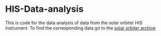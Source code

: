 # HIS-Data-analysis

This is code for the data analysis of data from the solar orbiter HIS instrument. To find the corresponding data go to the [solar orbiter archive](https://soar.esac.esa.int/soar/)